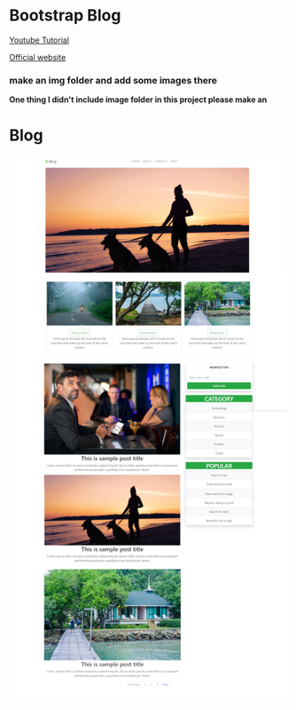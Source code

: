 # Bootstrap Blog

[Youtube Tutorial](https://www.youtube.com/watch?v=k4zg9Ug0XfY&list=PLDbgPtNOy-yCiZ3XOpXIgxaR4CPKQNbdn&index=2)

[Official website](https://getbootstrap.com)

### make an img folder and add some images there

**One thing I didn't include image folder in this project please make an**

# Blog 

![Simple bootstrap blog](/simple_blog/screenshot.jpg)

